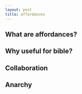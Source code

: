 ```yaml
---
layout: post
title: affordances
---
```


## What are affordances?

## Why useful for bible? 

## Collaboration

## Anarchy